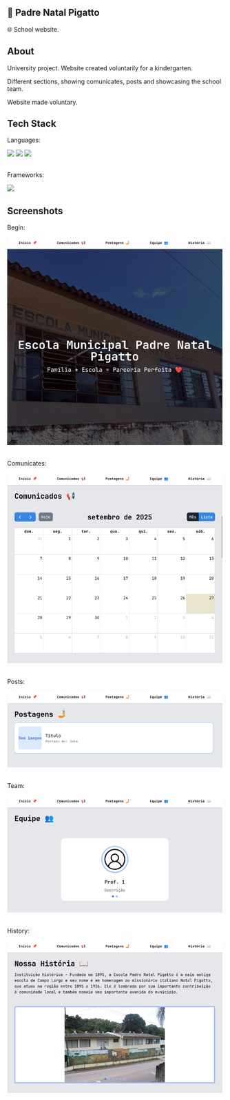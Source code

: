 ## 🏫 Padre Natal Pigatto

🌐 School website.

## About

University project. Website created voluntarily for a kindergarten.

Different sections, showing comunicates, posts and showcasing the school team.

Website made voluntary.

## Tech Stack

Languages:
<div>
    <img width="30px" src="https://cdn.jsdelivr.net/gh/devicons/devicon@latest/icons/html5/html5-original.svg" />
    <img width="30px" src="https://cdn.jsdelivr.net/gh/devicons/devicon@latest/icons/css3/css3-original.svg" />
    <img width="30px" src="https://cdn.jsdelivr.net/gh/devicons/devicon@latest/icons/javascript/javascript-original.svg" />
</div>

<br>

Frameworks:
<div>
    <img width="30px" src="https://cdn.jsdelivr.net/gh/devicons/devicon@latest/icons/tailwindcss/tailwindcss-original.svg" />
</div>

## Screenshots

Begin:
<div>
    <img width="500px" src="https://github.com/augvic/padre-natal-pigatto/blob/main/src/images/showcase_0.png?raw=true" />
</div>

<br>

Comunicates:
<div>
    <img width="500px" src="https://github.com/augvic/padre-natal-pigatto/blob/main/src/images/showcase_1.png?raw=true" />
</div>

<br>

Posts:
<div>
    <img width="500px" src="https://github.com/augvic/padre-natal-pigatto/blob/main/src/images/showcase_2.png?raw=true" />
</div>

<br>

Team:
<div>
    <img width="500px" src="https://github.com/augvic/padre-natal-pigatto/blob/main/src/images/showcase_3.png?raw=true" />
</div>

<br>

History:
<div>
    <img width="500px" src="https://github.com/augvic/padre-natal-pigatto/blob/main/src/images/showcase_4.png?raw=true" />
</div>

<br>
